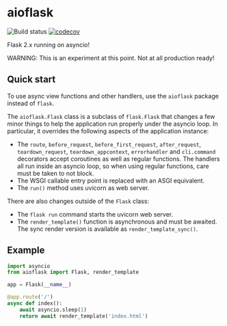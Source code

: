# aioflask

![Build status](https://github.com/miguelgrinberg/aioflask/workflows/build/badge.svg) [![codecov](https://codecov.io/gh/miguelgrinberg/aioflask/branch/master/graph/badge.svg?token=CDMKF3L0ID)](https://codecov.io/gh/miguelgrinberg/aioflask)

Flask 2.x running on asyncio!

WARNING: This is an experiment at this point. Not at all production ready!

## Quick start

To use async view functions and other handlers, use the `aioflask` package
instead of `flask`.

The `aioflask.Flask` class is a subclass of `flask.Flask` that changes a few
minor things to help the application run properly under the asyncio loop. In
particular, it overrides the following aspects of the application instance:

- The `route`, `before_request`, `before_first_request`, `after_request`, 
  `teardown_request`, `teardown_appcontext`, `errorhandler` and `cli.command`
  decorators accept coroutines as well as regular functions. The handlers all
  run inside an asyncio loop, so when using regular functions, care must be
  taken to not block.
- The WSGI callable entry point is replaced with an ASGI equivalent.
- The `run()` method uses uvicorn as web server.

There are also changes outside of the `Flask` class:

- The `flask run` command starts the uvicorn web server.
- The `render_template()` function is asynchronous and must be awaited. The
  sync render version is available as `render_template_sync()`.

## Example

```python
import asyncio
from aioflask import Flask, render_template

app = Flask(__name__)

@app.route('/')
async def index():
    await asyncio.sleep(1)
    return await render_template('index.html')
```
